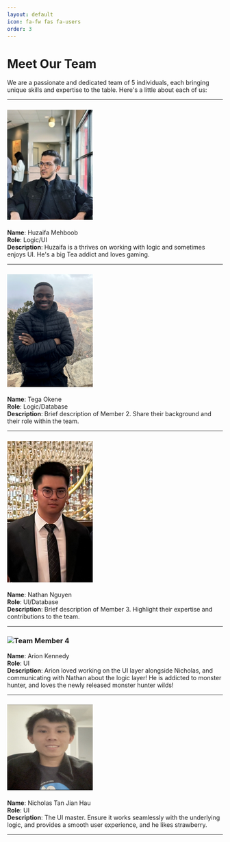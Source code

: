 ```yaml
---
layout: default
icon: fa-fw fas fa-users
order: 3
---
```

# Meet Our Team

We are a passionate and dedicated team of 5 individuals, each bringing unique skills and expertise to the table. Here's a little about each of us:

---

### ![Team Member 1](..\Huzaifa.jpg)  
**Name**: Huzaifa Mehboob  
**Role**: Logic/UI  
**Description**: Huzaifa is a thrives on working with logic and sometimes enjoys UI. He's a big Tea addict and loves gaming. 

---

### ![Team Member 2](..\Tega.png)  
**Name**: Tega Okene  
**Role**: Logic/Database  
**Description**: Brief description of Member 2. Share their background and their role within the team.

---

### ![Team Member 3](..\Nathan.png)  
**Name**: Nathan Nguyen  
**Role**: UI/Database  
**Description**: Brief description of Member 3. Highlight their expertise and contributions to the team.

---

### ![Team Member 4](path-to-picture-4.jpg)  
**Name**: Arion Kennedy  
**Role**: UI  
**Description**: Arion loved working on the UI layer alongside Nicholas, and communicating with Nathan about the logic layer! He is addicted to monster hunter, and loves the newly released monster hunter wilds!

---

### <img src="..\Nicholas.png" alt="Team Member 5" width="200" height="200">  
**Name**: Nicholas Tan Jian Hau  
**Role**: UI  
**Description**: The UI master. Ensure it works seamlessly with the underlying logic, and provides a smooth user experience, and he likes strawberry.

---
